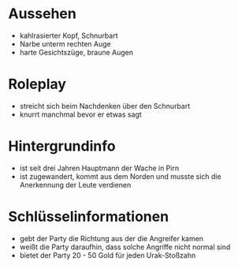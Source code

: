 # Aussehen
- kahlrasierter Kopf, Schnurbart 
- Narbe unterm rechten Auge
- harte Gesichtszüge, braune Augen
# Roleplay
- streicht sich beim Nachdenken über den Schnurbart
- knurrt manchmal bevor er etwas sagt
# Hintergrundinfo
- ist seit drei Jahren Hauptmann der Wache in Pirn
- ist zugewandert, kommt aus dem Norden und musste sich die Anerkennung der Leute verdienen
# Schlüsselinformationen
- gebt der Party die Richtung aus der die Angreifer kamen
- weißt die Party daraufhin, dass solche Angriffe nicht normal sind
- bietet der Party 20 - 50 Gold für jeden Urak-Stoßzahn
